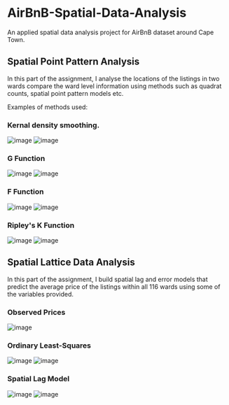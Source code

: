 # AirBnB-Spatial-Data-Analysis
An applied spatial data analysis project for AirBnB dataset around Cape Town.

## Spatial Point Pattern Analysis
In this part of the assignment, I analyse the locations of the listings in two wards compare the ward level information using methods such as quadrat counts, spatial point pattern models etc.

Examples of methods used:
### Kernal density smoothing.
![image](https://github.com/grahamdavies15/AirBnB-Spatial-Data-Analysis/blob/main/images/kernal62.png)
![image](https://github.com/grahamdavies15/AirBnB-Spatial-Data-Analysis/blob/main/images/kernal84.png)

### G Function
![image](https://github.com/grahamdavies15/AirBnB-Spatial-Data-Analysis/blob/main/images/gFunc62.png)
![image](https://github.com/grahamdavies15/AirBnB-Spatial-Data-Analysis/blob/main/images/gFunc84.png)

### F Function
![image](https://github.com/grahamdavies15/AirBnB-Spatial-Data-Analysis/blob/main/images/fFunc62.png)
![image](https://github.com/grahamdavies15/AirBnB-Spatial-Data-Analysis/blob/main/images/fFunc84.png)

### Ripley's K Function
![image](https://github.com/grahamdavies15/AirBnB-Spatial-Data-Analysis/blob/main/images/kFunc62.png)
![image](https://github.com/grahamdavies15/AirBnB-Spatial-Data-Analysis/blob/main/images/kFunc84.png)



## Spatial Lattice Data Analysis
In this part of the assignment, I build spatial lag and error models that predict the average price of the listings within all 116 wards using some of the variables provided.

### Observed Prices
![image](https://github.com/grahamdavies15/AirBnB-Spatial-Data-Analysis/blob/main/images/priceObserved.png)

### Ordinary Least-Squares 
![image](https://github.com/grahamdavies15/AirBnB-Spatial-Data-Analysis/blob/main/images/olsPredicted.png)
![image](https://github.com/grahamdavies15/AirBnB-Spatial-Data-Analysis/blob/main/images/olsResiduals.png)

### Spatial Lag Model
![image](https://github.com/grahamdavies15/AirBnB-Spatial-Data-Analysis/blob/main/images/lagPredicted.png)
![image](https://github.com/grahamdavies15/AirBnB-Spatial-Data-Analysis/blob/main/images/lagResiduals.png)
